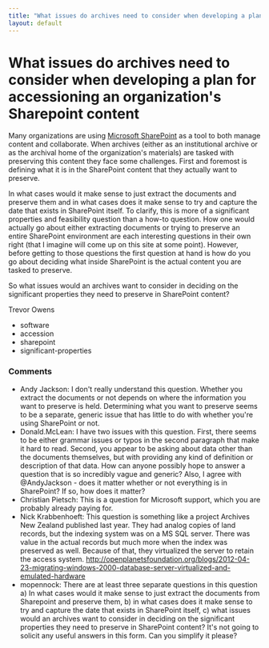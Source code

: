 ```yaml
---
title: "What issues do archives need to consider when developing a plan for accessioning an organization's Sharepoint content"
layout: default
---
```

What issues do archives need to consider when developing a plan for accessioning an organization's Sharepoint content
=====================
Many organizations are using [Microsoft
SharePoint](http://en.wikipedia.org/wiki/Microsoft_SharePoint) as a tool
to both manage content and collaborate. When archives (either as an
institutional archive or as the archival home of the organization's
materials) are tasked with preserving this content they face some
challenges. First and foremost is defining what it is in the SharePoint
content that they actually want to preserve.

In what cases would it make sense to just extract the documents and
preserve them and in what cases does it make sense to try and capture
the date that exists in SharePoint itself. To clarify, this is more of a
significant properties and feasibility question than a how-to question.
How one would actually go about either extracting documents or trying to
preserve an entire SharePoint environment are each interesting questions
in their own right (that I imagine will come up on this site at some
point). However, before getting to those questions the first question at
hand is how do you go about deciding what inside SharePoint is the
actual content you are tasked to preserve.

So what issues would an archives want to consider in deciding on the
significant properties they need to preserve in SharePoint content?

Trevor Owens

<ul class="tags"><li class="tag">software</li><li class="tag">accession</li><li class="tag">sharepoint</li><li class="tag">significant-properties</li></ul>

### Comments ###
* Andy Jackson: I don't really understand this question. Whether you extract the
documents or not depends on where the information you want to preserve
is held. Determining what you want to preserve seems to be a separate,
generic issue that has little to do with whether you're using SharePoint
or not.
* Donald.McLean: I have two issues with this question. First, there seems to be either
grammar issues or typos in the second paragraph that make it hard to
read. Second, you appear to be asking about data other than the
documents themselves, but with providing any kind of definition or
description of that data. How can anyone possibly hope to answer a
question that is so incredibly vague and generic? Also, I agree with
@AndyJackson - does it matter whether or not everything is in
SharePoint? If so, how does it matter?
* Christian Pietsch: This is a question for Microsoft support, which you are probably already
paying for.
* Nick Krabbenhoeft: This question is something like a project Archives New Zealand published
last year. They had analog copies of land records, but the indexing
system was on a MS SQL server. There was value in the actual records but
much more when the index was preserved as well. Because of that, they
virtualized the server to retain the access system.
http://openplanetsfoundation.org/blogs/2012-04-23-migrating-windows-2000-database-server-virtualized-and-emulated-hardware
* mopennock: There are at least three separate questions in this question a) In what
cases would it make sense to just extract the documents from Sharepoint
and preserve them, b) in what cases does it make sense to try and
capture the date that exists in SharePoint itself, c) what issues would
an archives want to consider in deciding on the significant properties
they need to preserve in SharePoint content? It's not going to solicit
any useful answers in this form. Can you simplify it please?



